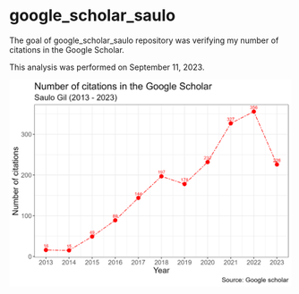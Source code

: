 
<!-- README.md is generated from README.Rmd. Please edit that file -->

# google_scholar_saulo

<!-- badges: start -->
<!-- badges: end -->

The goal of google_scholar_saulo repository was verifying my number of
citations in the Google Scholar.

This analysis was performed on September 11, 2023.

![](citation.png)<!-- -->
